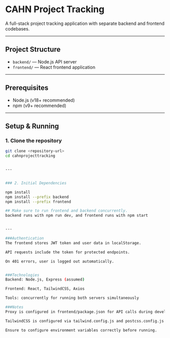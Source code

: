 # CAHN Project Tracking

A full-stack project tracking application with separate backend and frontend codebases.

---

## Project Structure

- `backend/` — Node.js API server
- `frontend/` — React frontend application

---

## Prerequisites

- Node.js (v18+ recommended)
- npm (v9+ recommended)

---

## Setup & Running

### 1. Clone the repository

```bash
git clone <repository-url>
cd cahnprojecttracking


---


### 2. Initial Dependencies

npm install
npm install --prefix backend
npm install --prefix frontend

## Make sure to run frontend and backend concurrently.
backend runs with npm run dev, and frontend runs with npm start


---

###Authentication
The frontend stores JWT token and user data in localStorage.

API requests include the token for protected endpoints.

On 401 errors, user is logged out automatically.


###Technologies
Backend: Node.js, Express (assumed)

Frontend: React, TailwindCSS, Axios

Tools: concurrently for running both servers simultaneously

###Notes
Proxy is configured in frontend/package.json for API calls during development.

TailwindCSS is configured via tailwind.config.js and postcss.config.js in the frontend.

Ensure to configure environment variables correctly before running.
